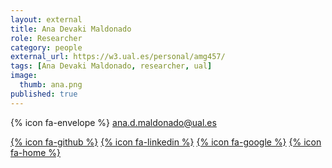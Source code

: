 ```yaml
---
layout: external
title: Ana Devaki Maldonado
role: Researcher 
category: people
external_url: https://w3.ual.es/personal/amg457/
tags: [Ana Devaki Maldonado, researcher, ual]
image:
  thumb: ana.png
published: true
---
```

{% icon fa-envelope %} ana.d.maldonado@ual.es 

[{% icon fa-github %}](https://github.com/admaldonado) [{% icon fa-linkedin %}](https://www.linkedin.com/in/admaldonado/) [{% icon fa-google %}](https://scholar.google.es/citations?user=jZ2-BN4AAAAJ&hl=es) [{% icon fa-home %}](https://w3.ual.es/personal/amg457/)
